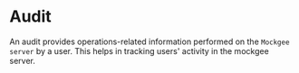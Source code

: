 # Audit

An audit provides operations-related information performed on the `Mockgee server` by a user. This helps in tracking users' activity in the mockgee server.


